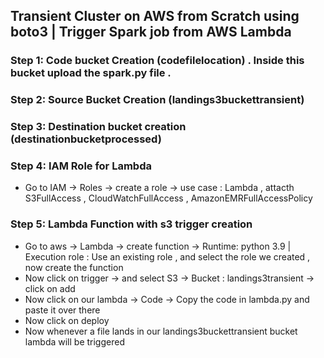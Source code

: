 ## Transient Cluster on AWS from Scratch using boto3 | Trigger Spark job from AWS Lambda

### Step 1: Code bucket Creation (codefilelocation) . Inside this bucket upload the spark.py file .

### Step 2: Source Bucket Creation (landings3buckettransient)

### Step 3: Destination bucket creation (destinationbucketprocessed)

### Step 4: IAM Role for Lambda

- Go to IAM -> Roles -> create a role -> use case : Lambda , attacth S3FullAccess , CloudWatchFullAccess , AmazonEMRFullAccessPolicy

### Step 5: Lambda Function with s3 trigger creation

- Go to aws -> Lambda -> create function -> Runtime: python 3.9 | Execution role : Use an existing role , and select the role we created , now create the function
- Now click on trigger -> and select S3 -> Bucket : landings3transient -> click on add
- Now click on our lambda -> Code -> Copy the code in lambda.py and paste it over there
- Now click on deploy
- Now whenever a file lands in our landings3buckettransient bucket lambda will be triggered
